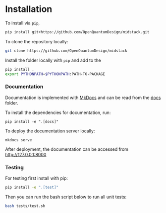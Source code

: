 # Installation
To install via `pip`,
```bash
pip install git+https://github.com/OpenQuantumDesign/midstack.git
```

To clone the repository locally:
```bash
git clone https://github.com/OpenQuantumDesign/midstack
```
Install the folder locally with `pip` and add to the 
```bash
pip install .
export PYTHONPATH=$PYTHONPATH:PATH-TO-PACKAGE
```

### Documentation
Documentation is implemented with [MkDocs](https://www.mkdocs.org/) and can be read from the [docs](https://github.com/OpenQuantumDesign/midstack/tree/main/docs) folder.

To install the dependencies for documentation, run:
```
pip install -e ".[docs]"
```
To deploy the documentation server locally:
```
mkdocs serve
```
After deployment, the documentation can be accessed from http://127.0.0.1:8000


### Testing <a name="test"></a>
For testing first install with pip:

```bash
pip install -e ".[test]"
```
Then you can run the bash script below to run all unit tests:
```bash
bash tests/test.sh   
```